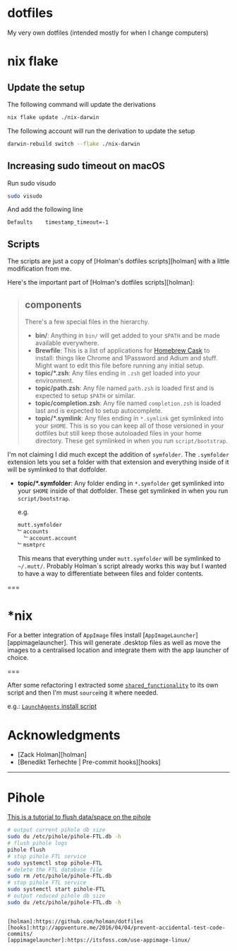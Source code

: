 # dotfiles
My very own dotfiles (intended mostly for when I change computers)

# nix flake

## Update the setup

The following command will update the derivations

```bash
nix flake update ./nix-darwin
```

The following account will run the derivation to update the setup

```bash
darwin-rebuild switch --flake ./nix-darwin
```
## Increasing sudo timeout on macOS

Run sudo visudo

```bash
sudo visudo
```

And add the following line

```
Defaults    timestamp_timeout=-1
```

## Scripts

The scripts are just a copy of [Holman's dotfiles scripts][holman] with a little modification from me.

Here's the important part of [Holman's dotfiles scripts][holman]:

>## components
>
>There's a few special files in the hierarchy.
>
>- **bin/**: Anything in `bin/` will get added to your `$PATH` and be made
  available everywhere.
>- **Brewfile**: This is a list of applications for [Homebrew Cask](http://caskroom.io) to install: things like Chrome and 1Password and Adium and stuff. Might want to edit this file before running any initial setup.
>- **topic/\*.zsh**: Any files ending in `.zsh` get loaded into your
  environment.
>- **topic/path.zsh**: Any file named `path.zsh` is loaded first and is
  expected to setup `$PATH` or similar.
>- **topic/completion.zsh**: Any file named `completion.zsh` is loaded
  last and is expected to setup autocomplete.
>- **topic/\*.symlink**: Any files ending in `*.symlink` get symlinked into
  your `$HOME`. This is so you can keep all of those versioned in your dotfiles
  but still keep those autoloaded files in your home directory. These get
  symlinked in when you run `script/bootstrap`.

I'm not claiming I did much except the addition of `symfolder`.
The `.symfolder` extension lets you set a folder with that extension and everything inside of it will be symlinked to that dotfolder.

- **topic/\*.symfolder**: Any folder ending in `*.symfolder` get symlinked into
  your `$HOME` inside of that dotfolder. 
  These get symlinked in when you run `script/bootstrap`.
  
  e.g.
  ```bash
  mutt.symfolder
  ﹂accounts
    ﹂account.account
  ﹂msmtprc
  ```
  
  This means that everything under `mutt.symfolder` will be symlinked to `~/.mutt/`.
  Probably Holman`s script already works this way but I wanted to have a way to differentiate between files and folder contents.

===

# *nix

For a better integration of `AppImage` files install [`AppImageLauncher`][appimagelauncher]. This will generate .desktop files as well as move the images to a centralised location and integrate them with the app launcher of choice.

===

After some refactoring I extracted some [`shared_functionality`](script/shared_functionality) to its own script and then I'm must `source`ing it where needed.

e.g.:
[`LaunchAgents` install script](osx/LaunchAgents/install.sh#L3:L5)

# Acknowledgments
* [Zack Holman][holman]
* [Benedikt Terhechte | Pre-commit hooks][hooks]

---

# Pihole

[This is a tutorial to flush data/space on the pihole](https://i12bretro.github.io/tutorials/0613.html)

```bash
# output current pihole db size
sudo du /etc/pihole/pihole-FTL.db -h
# flush pihole logs
pihole flush
# stop pihole FTL service
sudo systemctl stop pihole-FTL
# delete the FTL database file
sudo rm /etc/pihole/pihole-FTL.db
# stop pihole FTL service
sudo systemctl start pihole-FTL
# output reduced pihole db size
sudo du /etc/pihole/pihole-FTL.db -h
```
```

[holman]:https://github.com/holman/dotfiles
[hooks]:http://appventure.me/2016/04/04/prevent-accidental-test-code-commits/
[appimagelauncher]:https://itsfoss.com/use-appimage-linux/
